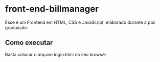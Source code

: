# front-end-billmanager
Esse é um Frontend em HTML, CSS e JavaScript, elaborado durante a pós graduação.

## Como executar

Basta colocar o arquivo login.html no seu browser
